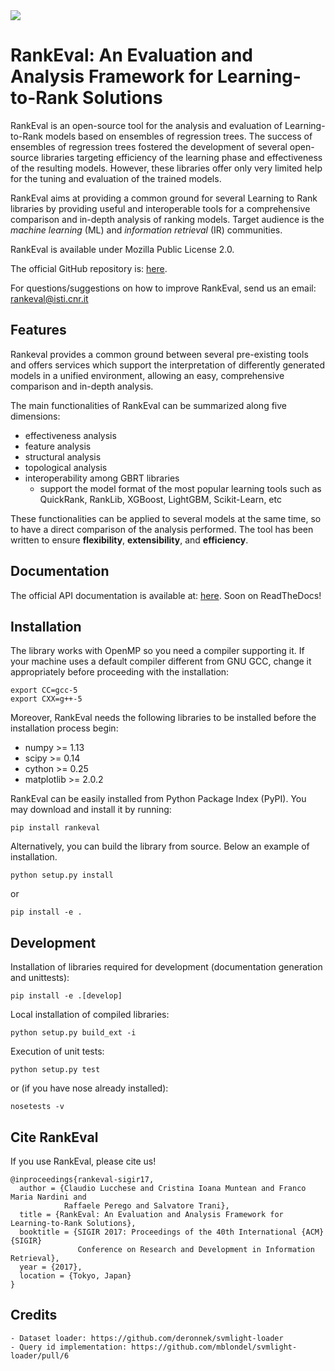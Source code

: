 <img src="https://github.com/hpclab/rankeval/blob/master/doc/banner.png?raw=true">

# RankEval: An Evaluation and Analysis Framework for Learning-to-Rank Solutions

RankEval is an open-source tool for the analysis and evaluation of
Learning-to-Rank models based on ensembles of regression trees. The
success of ensembles of regression trees fostered the development of
several open-source libraries targeting efficiency of the learning phase
and effectiveness of the resulting models. However, these libraries offer
only very limited help for the tuning and evaluation of the trained models.

RankEval aims at providing a common ground for several Learning to Rank 
libraries by providing useful and interoperable tools for a comprehensive
comparison and in-depth analysis of ranking models. Target audience is the 
*machine learning* (ML) and *information retrieval* (IR) communities.

RankEval is available under Mozilla Public License 2.0.

The official GitHub repository is: [here](https://github.com/hpclab/rankeval).

For questions/suggestions on how to improve RankEval, send us an email: 
rankeval@isti.cnr.it

## Features

Rankeval provides a common ground between several pre-existing tools and offers 
services which support the interpretation of differently generated models in a 
unified environment, allowing an easy, comprehensive comparison and in-depth 
analysis.

The main functionalities of RankEval can be summarized along five dimensions:
- effectiveness analysis
- feature analysis
- structural analysis
- topological analysis
- interoperability among GBRT libraries
    - support the model format of the most popular learning tools such as 
    QuickRank, RankLib, XGBoost, LightGBM, Scikit-Learn, etc

These functionalities can be applied to several models at the same time, so to 
have a direct comparison of the analysis performed. The tool has been written 
to ensure **flexibility**, **extensibility**, and **efficiency**. 

## Documentation

The official API documentation is available at: [here](http://rankeval.isti.cnr.it/docs/).
Soon on ReadTheDocs!

## Installation

The library works with OpenMP so you need a compiler supporting it. 
If your machine uses a default compiler different from GNU GCC, change it 
appropriately before proceeding with the installation:

```
export CC=gcc-5
export CXX=g++-5
```

Moreover, RankEval needs the following libraries to be installed before the 
installation process begin:
  - numpy >= 1.13
  - scipy >= 0.14
  - cython >= 0.25
  - matplotlib >= 2.0.2
  
RankEval can be easily installed from Python Package Index (PyPI). 
You may download and install it by running:

```pip install rankeval```

Alternatively, you can build the library from source.
Below an example of installation.

```python setup.py install```

or

```pip install -e .```

## Development

Installation of libraries required for development (documentation generation and unittests):

```pip install -e .[develop]```

Local installation of compiled libraries: 

```python setup.py build_ext -i```

Execution of unit tests:

```python setup.py test```

or (if you have nose already installed):

```nosetests -v```

## Cite RankEval

If you use RankEval, please cite us!

```
@inproceedings{rankeval-sigir17,
  author = {Claudio Lucchese and Cristina Ioana Muntean and Franco Maria Nardini and
            Raffaele Perego and Salvatore Trani},
  title = {RankEval: An Evaluation and Analysis Framework for Learning-to-Rank Solutions},
  booktitle = {SIGIR 2017: Proceedings of the 40th International {ACM} {SIGIR}
               Conference on Research and Development in Information Retrieval},
  year = {2017},
  location = {Tokyo, Japan}
}
```

## Credits
    - Dataset loader: https://github.com/deronnek/svmlight-loader
    - Query id implementation: https://github.com/mblondel/svmlight-loader/pull/6